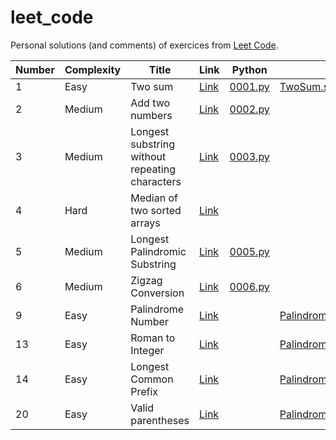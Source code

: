 # leet_code

Personal solutions (and comments) of exercices from [Leet Code](https://leetcode.com).

| Number | Complexity | Title                                          | Link                                                                                             | Python                                       | Scala                                                                        |
|--------|------------|------------------------------------------------|--------------------------------------------------------------------------------------------------|----------------------------------------------|------------------------------------------------------------------------------|
| 1      | Easy       | Two sum                                        | [Link](https://leetcode.com/problems/two-sum/description/)                                       | [0001.py](../master/src/main/python/0001.py) | [TwoSum.scala](../master/src/main/scala/TwoSum.scala)                        |
| 2      | Medium     | Add two numbers                                | [Link](https://leetcode.com/problems/add-two-numbers/description/)                               | [0002.py](../master/src/main/python/0002.py) | []()                                                                         |
| 3      | Medium     | Longest substring without repeating characters | [Link](https://leetcode.com/problems/longest-substring-without-repeating-characters/description/) | [0003.py](../master/src/main/python/0003.py) | []()                                                                         |
| 4      | Hard       | Median of two sorted arrays                    | [Link](https://leetcode.com/problems/median-of-two-sorted-arrays/description/)                   | [](../master/src/main/python/0004.py)        | []()                                                                         |
| 5      | Medium     | Longest Palindromic Substring                  | [Link](https://leetcode.com/problems/longest-substring-without-repeating-characters/description/)                   | [0005.py](../master/src/main/python/0005.py) | []()                                                                         |
| 6      | Medium     | Zigzag Conversion                              | [Link](https://leetcode.com/problems/zigzag-conversion/description/)                     | [0006.py](../master/src/main/python/0006.py) | []()                                                                         |
| 9      | Easy       | Palindrome Number                              | [Link](https://leetcode.com/problems/palindrome-number/description/)                     | [](../master/src/main/python/0009.py)        | [PalindromeNumber.scala](../master/src/main/scala/PalindromeNumber.scala)    |
| 13     | Easy       | Roman to Integer                               | [Link](https://leetcode.com/problems/roman-to-integer/description)                      | [](../master/src/main/python/0013.py)        | [PalindromeNumber.scala](../master/src/main/scala/RomanToInteger.scala)      |
| 14     | Easy       | Longest Common Prefix                          | [Link](https://leetcode.com/problems/longest-common-prefix/description)                     | [](../master/src/main/python/0014.py)        | [PalindromeNumber.scala](../master/src/main/scala/LongestCommonPrefix.scala) |
| 20     | Easy       | Valid parentheses                              | [Link](https://leetcode.com/problems/valid-parentheses/description)                      | [](../master/src/main/python/0020.py)        | [PalindromeNumber.scala](../master/src/main/scala/ValidParentheses.scala)    |